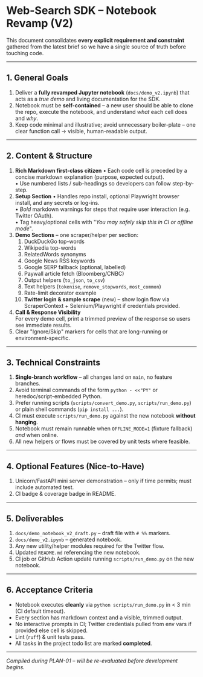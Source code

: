 # Web-Search SDK – Notebook Revamp (V2)

This document consolidates **every explicit requirement and constraint** gathered from the latest brief so we have a single source of truth before touching code.

---
## 1. General Goals
1. Deliver a **fully revamped Jupyter notebook** (`docs/demo_v2.ipynb`) that acts as a _true demo_ and living documentation for the SDK.
2. Notebook must be **self-contained** – a new user should be able to clone the repo, execute the notebook, and understand _what_ each cell does and _why_.
3. Keep code minimal and illustrative; avoid unnecessary boiler-plate – one clear function call → visible, human-readable output.

---
## 2. Content & Structure
1. **Rich Markdown first-class citizen**
   • Each code cell is preceded by a concise markdown explanation (purpose, expected output).  
   • Use numbered lists / sub-headings so developers can follow step-by-step.
2. **Setup Section**
   • Handles repo install, optional Playwright browser install, and any secrets or log-ins.  
   • _Bold_ markdown warnings for steps that require user interaction (e.g. Twitter OAuth).  
   • Tag heavy/optional cells with "_You may safely skip this in CI or offline mode_".
3. **Demo Sections** – one scraper/helper per section:
   1. DuckDuckGo top-words
   2. Wikipedia top-words
   3. RelatedWords synonyms
   4. Google News RSS keywords
   5. Google SERP fallback (optional, labelled)
   6. Paywall article fetch (Bloomberg/CNBC)
   7. Output helpers (`to_json`, `to_csv`)
   8. Text helpers (`tokenise`, `remove_stopwords`, `most_common`)
   9. Rate-limit decorator example
   10. **Twitter login & sample scrape** (new) – show login flow via ScraperContext + Selenium/Playwright if credentials provided.
4. **Call & Response Visibility**  
   For every demo cell, print a trimmed preview of the response so users see immediate results.
5. Clear "Ignore/Skip" markers for cells that are long-running or environment-specific.

---
## 3. Technical Constraints
1. **Single-branch workflow** – all changes land on `main`, no feature branches.
2. Avoid terminal commands of the form `python - <<"PY"` or heredoc/script-embedded Python.  
3. Prefer running scripts (`scripts/convert_demo.py`, `scripts/run_demo.py`) or plain shell commands (`pip install ...`).  
4. CI must execute `scripts/run_demo.py` against the new notebook **without hanging**.
5. Notebook must remain runnable when `OFFLINE_MODE=1` (fixture fallback) _and_ when online.
6. All new helpers or flows must be covered by unit tests where feasible.

---
## 4. Optional Features (Nice-to-Have)
1. Unicorn/FastAPI mini server demonstration – only if time permits; must include automated test.
2. CI badge & coverage badge in README.

---
## 5. Deliverables
1. `docs/demo_notebook_v2_draft.py` – draft file with `# %%` markers.
2. `docs/demo_v2.ipynb` – generated notebook.
3. Any new utility/helper modules required for the Twitter flow.
4. Updated `README.md` referencing the new notebook.
5. CI job or GitHub Action update running `scripts/run_demo.py` on the new notebook.

---
## 6. Acceptance Criteria
- Notebook executes **cleanly** via `python scripts/run_demo.py` in < 3 min (CI default timeout).
- Every section has markdown context and a visible, trimmed output.
- No interactive prompts in CI; Twitter credentials pulled from env vars if provided else cell is skipped.
- Lint (`ruff`) & unit tests pass.
- All tasks in the project todo list are marked **completed**.

---
_Compiled during PLAN-01 – will be re-evaluated before development begins._ 